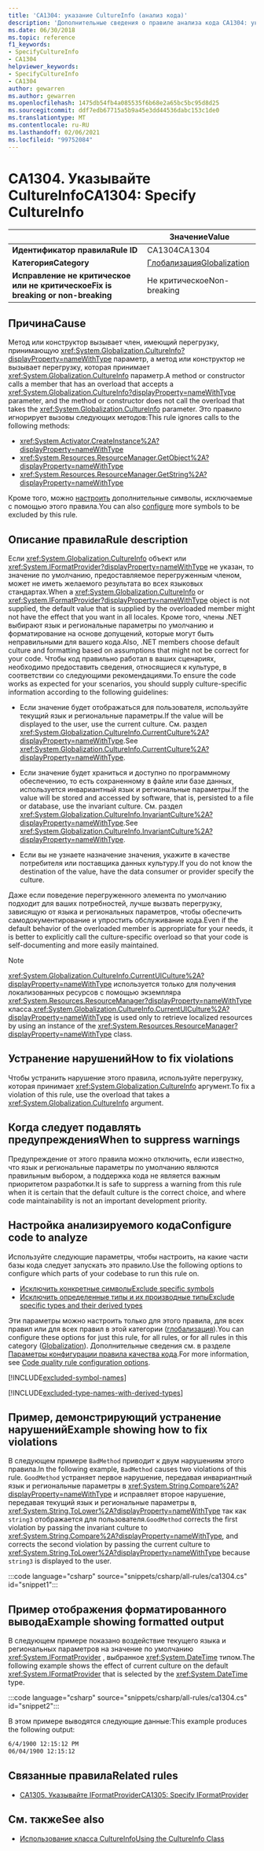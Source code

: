 ```yaml
---
title: 'CA1304: указание CultureInfo (анализ кода)'
description: 'Дополнительные сведения о правиле анализа кода CA1304: указание CultureInfo'
ms.date: 06/30/2018
ms.topic: reference
f1_keywords:
- SpecifyCultureInfo
- CA1304
helpviewer_keywords:
- SpecifyCultureInfo
- CA1304
author: gewarren
ms.author: gewarren
ms.openlocfilehash: 1475db54fb4a085535f6b68e2a65bc5bc95d8d25
ms.sourcegitcommit: ddf7edb67715a5b9a45e3dd44536dabc153c1de0
ms.translationtype: MT
ms.contentlocale: ru-RU
ms.lasthandoff: 02/06/2021
ms.locfileid: "99752084"
---
```

# <a name="ca1304-specify-cultureinfo"></a><span data-ttu-id="8db3d-103">CA1304. Указывайте CultureInfo</span><span class="sxs-lookup"><span data-stu-id="8db3d-103">CA1304: Specify CultureInfo</span></span>

| | <span data-ttu-id="8db3d-104">Значение</span><span class="sxs-lookup"><span data-stu-id="8db3d-104">Value</span></span> |
|-|-|
| <span data-ttu-id="8db3d-105">**Идентификатор правила**</span><span class="sxs-lookup"><span data-stu-id="8db3d-105">**Rule ID**</span></span> |<span data-ttu-id="8db3d-106">CA1304</span><span class="sxs-lookup"><span data-stu-id="8db3d-106">CA1304</span></span>|
| <span data-ttu-id="8db3d-107">**Категория**</span><span class="sxs-lookup"><span data-stu-id="8db3d-107">**Category**</span></span> |[<span data-ttu-id="8db3d-108">Глобализация</span><span class="sxs-lookup"><span data-stu-id="8db3d-108">Globalization</span></span>](globalization-warnings.md)|
| <span data-ttu-id="8db3d-109">**Исправление не критическое или не критическое**</span><span class="sxs-lookup"><span data-stu-id="8db3d-109">**Fix is breaking or non-breaking**</span></span> |<span data-ttu-id="8db3d-110">Не критическое</span><span class="sxs-lookup"><span data-stu-id="8db3d-110">Non-breaking</span></span>|

## <a name="cause"></a><span data-ttu-id="8db3d-111">Причина</span><span class="sxs-lookup"><span data-stu-id="8db3d-111">Cause</span></span>

<span data-ttu-id="8db3d-112">Метод или конструктор вызывает член, имеющий перегрузку, принимающую <xref:System.Globalization.CultureInfo?displayProperty=nameWithType> параметр, а метод или конструктор не вызывает перегрузку, которая принимает <xref:System.Globalization.CultureInfo> параметр.</span><span class="sxs-lookup"><span data-stu-id="8db3d-112">A method or constructor calls a member that has an overload that accepts a <xref:System.Globalization.CultureInfo?displayProperty=nameWithType> parameter, and the method or constructor does not call the overload that takes the <xref:System.Globalization.CultureInfo> parameter.</span></span> <span data-ttu-id="8db3d-113">Это правило игнорирует вызовы следующих методов:</span><span class="sxs-lookup"><span data-stu-id="8db3d-113">This rule ignores calls to the following methods:</span></span>

- <xref:System.Activator.CreateInstance%2A?displayProperty=nameWithType>
- <xref:System.Resources.ResourceManager.GetObject%2A?displayProperty=nameWithType>
- <xref:System.Resources.ResourceManager.GetString%2A?displayProperty=nameWithType>

<span data-ttu-id="8db3d-114">Кроме того, можно [настроить](#configure-code-to-analyze) дополнительные символы, исключаемые с помощью этого правила.</span><span class="sxs-lookup"><span data-stu-id="8db3d-114">You can also [configure](#configure-code-to-analyze) more symbols to be excluded by this rule.</span></span>

## <a name="rule-description"></a><span data-ttu-id="8db3d-115">Описание правила</span><span class="sxs-lookup"><span data-stu-id="8db3d-115">Rule description</span></span>

<span data-ttu-id="8db3d-116">Если <xref:System.Globalization.CultureInfo> объект или <xref:System.IFormatProvider?displayProperty=nameWithType> не указан, то значение по умолчанию, предоставляемое перегруженным членом, может не иметь желаемого результата во всех языковых стандартах.</span><span class="sxs-lookup"><span data-stu-id="8db3d-116">When a <xref:System.Globalization.CultureInfo> or <xref:System.IFormatProvider?displayProperty=nameWithType> object is not supplied, the default value that is supplied by the overloaded member might not have the effect that you want in all locales.</span></span> <span data-ttu-id="8db3d-117">Кроме того, члены .NET выбирают язык и региональные параметры по умолчанию и форматирование на основе допущений, которые могут быть неправильными для вашего кода.</span><span class="sxs-lookup"><span data-stu-id="8db3d-117">Also, .NET members choose default culture and formatting based on assumptions that might not be correct for your code.</span></span> <span data-ttu-id="8db3d-118">Чтобы код правильно работал в ваших сценариях, необходимо предоставить сведения, относящиеся к культуре, в соответствии со следующими рекомендациями.</span><span class="sxs-lookup"><span data-stu-id="8db3d-118">To ensure the code works as expected for your scenarios, you should supply culture-specific information according to the following guidelines:</span></span>

- <span data-ttu-id="8db3d-119">Если значение будет отображаться для пользователя, используйте текущий язык и региональные параметры.</span><span class="sxs-lookup"><span data-stu-id="8db3d-119">If the value will be displayed to the user, use the current culture.</span></span> <span data-ttu-id="8db3d-120">См. раздел <xref:System.Globalization.CultureInfo.CurrentCulture%2A?displayProperty=nameWithType>.</span><span class="sxs-lookup"><span data-stu-id="8db3d-120">See <xref:System.Globalization.CultureInfo.CurrentCulture%2A?displayProperty=nameWithType>.</span></span>

- <span data-ttu-id="8db3d-121">Если значение будет храниться и доступно по программному обеспечению, то есть сохраненному в файле или базе данных, используется инвариантный язык и региональные параметры.</span><span class="sxs-lookup"><span data-stu-id="8db3d-121">If the value will be stored and accessed by software, that is, persisted to a file or database, use the invariant culture.</span></span> <span data-ttu-id="8db3d-122">См. раздел <xref:System.Globalization.CultureInfo.InvariantCulture%2A?displayProperty=nameWithType>.</span><span class="sxs-lookup"><span data-stu-id="8db3d-122">See <xref:System.Globalization.CultureInfo.InvariantCulture%2A?displayProperty=nameWithType>.</span></span>

- <span data-ttu-id="8db3d-123">Если вы не узнаете назначение значения, укажите в качестве потребителя или поставщика данных культуру.</span><span class="sxs-lookup"><span data-stu-id="8db3d-123">If you do not know the destination of the value, have the data consumer or provider specify the culture.</span></span>

<span data-ttu-id="8db3d-124">Даже если поведение перегруженного элемента по умолчанию подходит для ваших потребностей, лучше вызвать перегрузку, зависящую от языка и региональных параметров, чтобы обеспечить самодокументирование и упростить обслуживание кода.</span><span class="sxs-lookup"><span data-stu-id="8db3d-124">Even if the default behavior of the overloaded member is appropriate for your needs, it is better to explicitly call the culture-specific overload so that your code is self-documenting and more easily maintained.</span></span>

> [!NOTE]
> <span data-ttu-id="8db3d-125"><xref:System.Globalization.CultureInfo.CurrentUICulture%2A?displayProperty=nameWithType> используется только для получения локализованных ресурсов с помощью экземпляра <xref:System.Resources.ResourceManager?displayProperty=nameWithType> класса.</span><span class="sxs-lookup"><span data-stu-id="8db3d-125"><xref:System.Globalization.CultureInfo.CurrentUICulture%2A?displayProperty=nameWithType> is used only to retrieve localized resources by using an instance of the <xref:System.Resources.ResourceManager?displayProperty=nameWithType> class.</span></span>

## <a name="how-to-fix-violations"></a><span data-ttu-id="8db3d-126">Устранение нарушений</span><span class="sxs-lookup"><span data-stu-id="8db3d-126">How to fix violations</span></span>

<span data-ttu-id="8db3d-127">Чтобы устранить нарушение этого правила, используйте перегрузку, которая принимает <xref:System.Globalization.CultureInfo> аргумент.</span><span class="sxs-lookup"><span data-stu-id="8db3d-127">To fix a violation of this rule, use the overload that takes a <xref:System.Globalization.CultureInfo> argument.</span></span>

## <a name="when-to-suppress-warnings"></a><span data-ttu-id="8db3d-128">Когда следует подавлять предупреждения</span><span class="sxs-lookup"><span data-stu-id="8db3d-128">When to suppress warnings</span></span>

<span data-ttu-id="8db3d-129">Предупреждение от этого правила можно отключить, если известно, что язык и региональные параметры по умолчанию являются правильным выбором, а поддержка кода не является важным приоритетом разработки.</span><span class="sxs-lookup"><span data-stu-id="8db3d-129">It is safe to suppress a warning from this rule when it is certain that the default culture is the correct choice, and where code maintainability is not an important development priority.</span></span>

## <a name="configure-code-to-analyze"></a><span data-ttu-id="8db3d-130">Настройка анализируемого кода</span><span class="sxs-lookup"><span data-stu-id="8db3d-130">Configure code to analyze</span></span>

<span data-ttu-id="8db3d-131">Используйте следующие параметры, чтобы настроить, на какие части базы кода следует запускать это правило.</span><span class="sxs-lookup"><span data-stu-id="8db3d-131">Use the following options to configure which parts of your codebase to run this rule on.</span></span>

- [<span data-ttu-id="8db3d-132">Исключить конкретные символы</span><span class="sxs-lookup"><span data-stu-id="8db3d-132">Exclude specific symbols</span></span>](#exclude-specific-symbols)
- [<span data-ttu-id="8db3d-133">Исключить определенные типы и их производные типы</span><span class="sxs-lookup"><span data-stu-id="8db3d-133">Exclude specific types and their derived types</span></span>](#exclude-specific-types-and-their-derived-types)

<span data-ttu-id="8db3d-134">Эти параметры можно настроить только для этого правила, для всех правил или для всех правил в этой категории ([глобализация](globalization-warnings.md)).</span><span class="sxs-lookup"><span data-stu-id="8db3d-134">You can configure these options for just this rule, for all rules, or for all rules in this category ([Globalization](globalization-warnings.md)).</span></span> <span data-ttu-id="8db3d-135">Дополнительные сведения см. в разделе [Параметры конфигурации правила качества кода](../code-quality-rule-options.md).</span><span class="sxs-lookup"><span data-stu-id="8db3d-135">For more information, see [Code quality rule configuration options](../code-quality-rule-options.md).</span></span>

[!INCLUDE[excluded-symbol-names](~/includes/code-analysis/excluded-symbol-names.md)]

[!INCLUDE[excluded-type-names-with-derived-types](~/includes/code-analysis/excluded-type-names-with-derived-types.md)]

## <a name="example-showing-how-to-fix-violations"></a><span data-ttu-id="8db3d-136">Пример, демонстрирующий устранение нарушений</span><span class="sxs-lookup"><span data-stu-id="8db3d-136">Example showing how to fix violations</span></span>

<span data-ttu-id="8db3d-137">В следующем примере `BadMethod` приводит к двум нарушениям этого правила.</span><span class="sxs-lookup"><span data-stu-id="8db3d-137">In the following example, `BadMethod` causes two violations of this rule.</span></span> <span data-ttu-id="8db3d-138">`GoodMethod` устраняет первое нарушение, передавая инвариантный язык и региональные параметры в <xref:System.String.Compare%2A?displayProperty=nameWithType> и исправляет второе нарушение, передавая текущий язык и региональные параметры в, <xref:System.String.ToLower%2A?displayProperty=nameWithType> так как `string3` отображается для пользователя.</span><span class="sxs-lookup"><span data-stu-id="8db3d-138">`GoodMethod` corrects the first violation by passing the invariant culture to <xref:System.String.Compare%2A?displayProperty=nameWithType>, and corrects the second violation by passing the current culture to <xref:System.String.ToLower%2A?displayProperty=nameWithType> because `string3` is displayed to the user.</span></span>

:::code language="csharp" source="snippets/csharp/all-rules/ca1304.cs" id="snippet1":::

## <a name="example-showing-formatted-output"></a><span data-ttu-id="8db3d-139">Пример отображения форматированного вывода</span><span class="sxs-lookup"><span data-stu-id="8db3d-139">Example showing formatted output</span></span>

<span data-ttu-id="8db3d-140">В следующем примере показано воздействие текущего языка и региональных параметров на значение по умолчанию <xref:System.IFormatProvider> , выбранное <xref:System.DateTime> типом.</span><span class="sxs-lookup"><span data-stu-id="8db3d-140">The following example shows the effect of current culture on the default <xref:System.IFormatProvider> that is selected by the <xref:System.DateTime> type.</span></span>

:::code language="csharp" source="snippets/csharp/all-rules/ca1304.cs" id="snippet2":::

<span data-ttu-id="8db3d-141">В этом примере выводятся следующие данные:</span><span class="sxs-lookup"><span data-stu-id="8db3d-141">This example produces the following output:</span></span>

```txt
6/4/1900 12:15:12 PM
06/04/1900 12:15:12
```

## <a name="related-rules"></a><span data-ttu-id="8db3d-142">Связанные правила</span><span class="sxs-lookup"><span data-stu-id="8db3d-142">Related rules</span></span>

- [<span data-ttu-id="8db3d-143">CA1305. Указывайте IFormatProvider</span><span class="sxs-lookup"><span data-stu-id="8db3d-143">CA1305: Specify IFormatProvider</span></span>](ca1305.md)

## <a name="see-also"></a><span data-ttu-id="8db3d-144">См. также</span><span class="sxs-lookup"><span data-stu-id="8db3d-144">See also</span></span>

- [<span data-ttu-id="8db3d-145">Использование класса CultureInfo</span><span class="sxs-lookup"><span data-stu-id="8db3d-145">Using the CultureInfo Class</span></span>](../../../standard/globalization-localization/globalization.md#work-with-culture-specific-settings)
